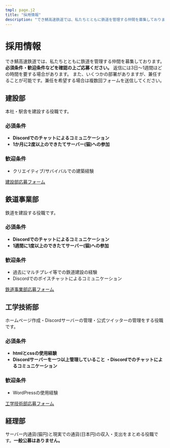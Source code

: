```yaml
---
tmpl: page.j2
title: "採用情報"
description: "でき鯖高速鉄道では、私たちとともに鉄道を管理する仲間を募集しております。"
---
```


# 採用情報

でき鯖高速鉄道では、私たちとともに鉄道を管理する仲間を募集しております。
**必須条件・歓迎条件などを確認の上ご応募ください。**
返信には3日～1週間ほどの時間を要する場合があります。
また、いくつかの部署がありますが、兼任することが可能です。兼任を希望する場合は複数回フォームを送信してください。

## 建設部

本社・駅舎を建設する役職です。

### 必須条件

- **Discordでのチャットによるコミュニケーション**
- **1か月に2度以上のできたてサーバー(猫)への参加**

### 歓迎条件

- クリエイティブ/サバイバルでの建築経験

[建設部応募フォーム](https://forms.gle/znJHEdEVkQaf71k39)

## 鉄道事業部

鉄道を建設する役職です。

### 必須条件

- **Discordでのチャットによるコミュニケーション**
- **1週間に1度以上のできたてサーバー(猫)への参加**

### 歓迎条件

- 過去にマルチプレイ等での鉄道建設の経験
- Discordでのボイスチャットによるコミュニケーション

[鉄道事業部応募フォーム](https://forms.gle/gycvNV4UoLnmttBG8)

## 工学技術部

ホームページ作成・Discordサーバーの管理・公式ツイッターの管理をする役職です。

### 必須条件

- **htmlとcssの使用経験**
- **Discordサーバーを一つ以上管理していること ・Discordでのチャットによるコミュニケーション**

### 歓迎条件

- WordPressの使用経験

[工学技術部応募フォーム](https://forms.gle/9k4NXCry34Nt6nscA)

## 経理部

サーバー内通貨(猫円)と現実での通貨(日本円)の収入・支出をまとめる役職です。**一般公募はありません。**
